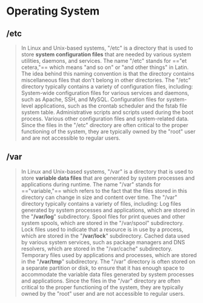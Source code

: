 # Operating System

## /etc

> In Linux and Unix-based systems, "/etc" is a directory that is used to store **system configuration files** that are needed by various system utilities, daemons, and services.
The name "/etc" stands for =="et cetera,"== which means "and so on" or "and other things" in Latin. The idea behind this naming convention is that the directory contains miscellaneous files that don't belong in other directories.
The "/etc" directory typically contains a variety of configuration files, including:
System-wide configuration files for various services and daemons, such as Apache, SSH, and MySQL.
Configuration files for system-level applications, such as the crontab scheduler and the fstab file system table.
Administrative scripts and scripts used during the boot process.
Various other configuration files and system-related data.
Since the files in the "/etc" directory are often critical to the proper functioning of the system, they are typically owned by the "root" user and are not accessible to regular users.

## /var

> In Linux and Unix-based systems, "/var" is a directory that is used to store **variable data files** that are generated by system processes and applications during runtime. The name "/var" stands for =="variable,"== which refers to the fact that the files stored in this directory can change in size and content over time.
The "/var" directory typically contains a variety of files, including:
Log files generated by system processes and applications, which are stored in the "**/var/log**" subdirectory.
Spool files for print queues and other system spools, which are stored in the "/var/spool" subdirectory.
Lock files used to indicate that a resource is in use by a process, which are stored in the "**/var/lock**" subdirectory.
Cached data used by various system services, such as package managers and DNS resolvers, which are stored in the "/var/cache" subdirectory.
Temporary files used by applications and processes, which are stored in the "**/var/tmp**" subdirectory.
The "/var" directory is often stored on a separate partition or disk, to ensure that it has enough space to accommodate the variable data files generated by system processes and applications.
Since the files in the "/var" directory are often critical to the proper functioning of the system, they are typically owned by the "root" user and are not accessible to regular users.
